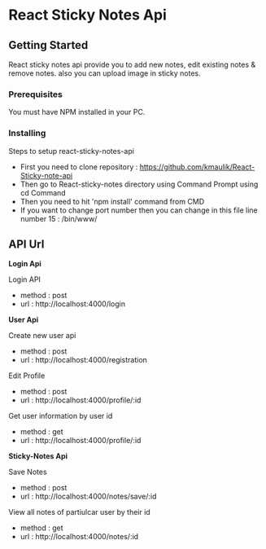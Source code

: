# React Sticky Notes Api


## Getting Started

React sticky notes api provide you to add new notes, edit existing notes & remove notes. also you can upload image in sticky notes.

### Prerequisites

You must have NPM installed in your PC.


### Installing

Steps to setup react-sticky-notes-api

* First you need to clone repository : https://github.com/kmaulik/React-Sticky-note-api
* Then go to React-sticky-notes directory using Command Prompt using cd Command 
* Then you need to hit 'npm install' command from CMD
* If you want to change port number then you can change in this file line number 15 : /bin/www/

## API Url

**Login Api**

Login API
* method : post
* url : http://localhost:4000/login


**User Api**

Create new user api 
* method : post
* url : http://localhost:4000/registration

Edit Profile
* method : post
* url : http://localhost:4000/profile/:id
  
Get user information by user id
* method : get
* url : http://localhost:4000/profile/:id


**Sticky-Notes Api**

Save Notes 
* method : post
* url : http://localhost:4000/notes/save/:id

View all notes of partiulcar user by their id
* method : get
* url : http://localhost:4000/notes/:id
